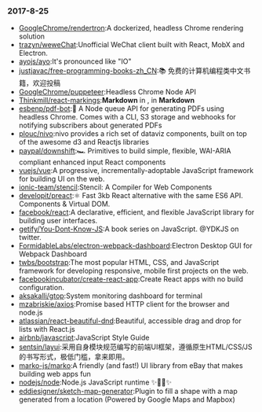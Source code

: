 ### 2017-8-25 
* [GoogleChrome/rendertron](https://github.com//GoogleChrome/rendertron):A dockerized, headless Chrome rendering solution 
* [trazyn/weweChat](https://github.com//trazyn/weweChat):Unofficial WeChat client built with React, MobX and Electron. 
* [ayojs/ayo](https://github.com//ayojs/ayo):It's pronounced like "IO" 
* [justjavac/free-programming-books-zh_CN](https://github.com//justjavac/free-programming-books-zh_CN):📚 免费的计算机编程类中文书籍，欢迎投稿 
* [GoogleChrome/puppeteer](https://github.com//GoogleChrome/puppeteer):Headless Chrome Node API 
* [Thinkmill/react-markings](https://github.com//Thinkmill/react-markings):**Markdown** in <Components/>, <Components/> in **Markdown** 
* [esbenp/pdf-bot](https://github.com//esbenp/pdf-bot):🤖 A Node queue API for generating PDFs using headless Chrome. Comes with a CLI, S3 storage and webhooks for notifying subscribers about generated PDFs 
* [plouc/nivo](https://github.com//plouc/nivo):nivo provides a rich set of dataviz components, built on top of the awesome d3 and Reactjs libraries 
* [paypal/downshift](https://github.com//paypal/downshift):🏎 Primitives to build simple, flexible, WAI-ARIA compliant enhanced input React components 
* [vuejs/vue](https://github.com//vuejs/vue):A progressive, incrementally-adoptable JavaScript framework for building UI on the web. 
* [ionic-team/stencil](https://github.com//ionic-team/stencil):Stencil: A Compiler for Web Components 
* [developit/preact](https://github.com//developit/preact):⚛️ Fast 3kb React alternative with the same ES6 API. Components & Virtual DOM. 
* [facebook/react](https://github.com//facebook/react):A declarative, efficient, and flexible JavaScript library for building user interfaces. 
* [getify/You-Dont-Know-JS](https://github.com//getify/You-Dont-Know-JS):A book series on JavaScript. @YDKJS on twitter. 
* [FormidableLabs/electron-webpack-dashboard](https://github.com//FormidableLabs/electron-webpack-dashboard):Electron Desktop GUI for Webpack Dashboard 
* [twbs/bootstrap](https://github.com//twbs/bootstrap):The most popular HTML, CSS, and JavaScript framework for developing responsive, mobile first projects on the web. 
* [facebookincubator/create-react-app](https://github.com//facebookincubator/create-react-app):Create React apps with no build configuration. 
* [aksakalli/gtop](https://github.com//aksakalli/gtop):System monitoring dashboard for terminal 
* [mzabriskie/axios](https://github.com//mzabriskie/axios):Promise based HTTP client for the browser and node.js 
* [atlassian/react-beautiful-dnd](https://github.com//atlassian/react-beautiful-dnd):Beautiful, accessible drag and drop for lists with React.js 
* [airbnb/javascript](https://github.com//airbnb/javascript):JavaScript Style Guide 
* [sentsin/layui](https://github.com//sentsin/layui):采用自身模块规范编写的前端UI框架，遵循原生HTML/CSS/JS的书写形式，极低门槛，拿来即用。 
* [marko-js/marko](https://github.com//marko-js/marko):A friendly (and fast!) UI library from eBay that makes building web apps fun 
* [nodejs/node](https://github.com//nodejs/node):Node.js JavaScript runtime ✨🐢🚀✨ 
* [eddiesigner/sketch-map-generator](https://github.com//eddiesigner/sketch-map-generator):Plugin to fill a shape with a map generated from a location (Powered by Google Maps and Mapbox) 
